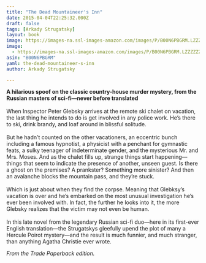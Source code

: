 ```yaml
---
title: "The Dead Mountaineer's Inn"
date: 2015-04-04T22:25:32.000Z
draft: false
tags: [Arkady Strugatsky]
layout: book
image: https://images-na.ssl-images-amazon.com/images/P/B00N6PBGRM.LZZZZZZZ.jpg
image: 
  - https://images-na.ssl-images-amazon.com/images/P/B00N6PBGRM.LZZZZZZZ.jpg
asin: "B00N6PBGRM"
yaml: the-dead-mountaineer-s-inn
author: Arkady Strugatsky

---
```


**A hilarious spoof on the classic country-house murder mystery, from the Russian masters of sci-fi—never before translated**  
    
 When Inspector Peter Glebsky arrives at the remote ski chalet on vacation, the last thing he intends to do is get involved in any police work. He’s there to ski, drink brandy, and loaf around in blissful solitude.  
    
 But he hadn’t counted on the other vacationers, an eccentric bunch including a famous hypnotist, a physicist with a penchant for gymnastic feats, a sulky teenager of indeterminate gender, and the mysterious Mr. and Mrs. Moses. And as the chalet fills up, strange things start happening—things that seem to indicate the presence of another, unseen guest. Is there a ghost on the premises? A prankster? Something more sinister? And then an avalanche blocks the mountain pass, and they’re stuck.  
    
 Which is just about when they find the corpse. Meaning that Glebksy’s vacation is over and he’s embarked on the most unusual investigation he’s ever been involved with. In fact, the further he looks into it, the more Glebsky realizes that the victim may not even be human.  
    
 In this late novel from the legendary Russian sci-fi duo—here in its first-ever English translation—the Strugatskys gleefully upend the plot of many a Hercule Poirot mystery—and the result is much funnier, and much stranger, than anything Agatha Christie ever wrote.  
  
  
*From the Trade Paperback edition.*